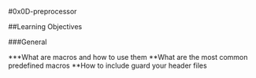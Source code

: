 #0x0D-preprocessor

##Learning Objectives

###General

***What are macros and how to use them
**What are the most common predefined macros
**How to include guard your header files
